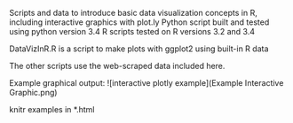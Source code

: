 Scripts and data to introduce basic data visualization concepts in R, including interactive graphics with plot.ly
Python script built and tested using python version 3.4
R scripts tested on R versions 3.2 and 3.4

DataVizInR.R is a script to make plots with ggplot2 using built-in R data

The other scripts use the web-scraped data included here.

Example graphical output:
![interactive plotly example](Example Interactive Graphic.png)

knitr examples in *.html

